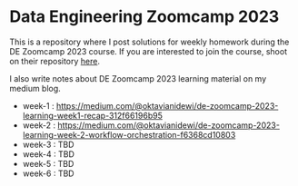 # Data Engineering Zoomcamp 2023

This is a repository where I post solutions for weekly homework during the DE Zoomcamp 2023 course. If you are interested to join the course, shoot on their repository [here](https://github.com/DataTalksClub/data-engineering-zoomcamp).

I also write notes about DE Zoomcamp 2023 learning material on my medium blog. 
- week-1 : https://medium.com/@oktavianidewi/de-zoomcamp-2023-learning-week1-recap-312f66196b95
- week-2 : https://medium.com/@oktavianidewi/de-zoomcamp-2023-learning-week-2-workflow-orchestration-f6368cd10803
- week-3 : TBD
- week-4 : TBD
- week-5 : TBD
- week-6 : TBD

